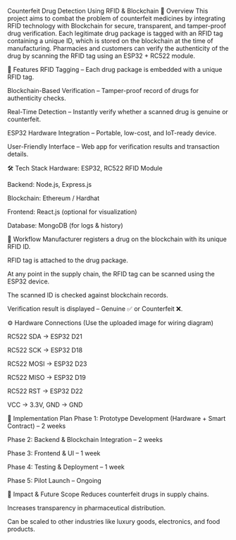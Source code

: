 Counterfeit Drug Detection Using RFID & Blockchain
📌 Overview
This project aims to combat the problem of counterfeit medicines by integrating RFID technology with Blockchain for secure, transparent, and tamper-proof drug verification. Each legitimate drug package is tagged with an RFID tag containing a unique ID, which is stored on the blockchain at the time of manufacturing. Pharmacies and customers can verify the authenticity of the drug by scanning the RFID tag using an ESP32 + RC522 module.

🚀 Features
RFID Tagging – Each drug package is embedded with a unique RFID tag.

Blockchain-Based Verification – Tamper-proof record of drugs for authenticity checks.

Real-Time Detection – Instantly verify whether a scanned drug is genuine or counterfeit.

ESP32 Hardware Integration – Portable, low-cost, and IoT-ready device.

User-Friendly Interface – Web app for verification results and transaction details.

🛠 Tech Stack
Hardware: ESP32, RC522 RFID Module

Backend: Node.js, Express.js

Blockchain: Ethereum / Hardhat

Frontend: React.js (optional for visualization)

Database: MongoDB (for logs & history)

🔄 Workflow
Manufacturer registers a drug on the blockchain with its unique RFID ID.

RFID tag is attached to the drug package.

At any point in the supply chain, the RFID tag can be scanned using the ESP32 device.

The scanned ID is checked against blockchain records.

Verification result is displayed – Genuine ✅ or Counterfeit ❌.

⚙️ Hardware Connections
(Use the uploaded image for wiring diagram)

RC522 SDA → ESP32 D21

RC522 SCK → ESP32 D18

RC522 MOSI → ESP32 D23

RC522 MISO → ESP32 D19

RC522 RST → ESP32 D22

VCC → 3.3V, GND → GND

📅 Implementation Plan
Phase 1: Prototype Development (Hardware + Smart Contract) – 2 weeks

Phase 2: Backend & Blockchain Integration – 2 weeks

Phase 3: Frontend & UI – 1 week

Phase 4: Testing & Deployment – 1 week

Phase 5: Pilot Launch – Ongoing

🎯 Impact & Future Scope
Reduces counterfeit drugs in supply chains.

Increases transparency in pharmaceutical distribution.

Can be scaled to other industries like luxury goods, electronics, and food products.
